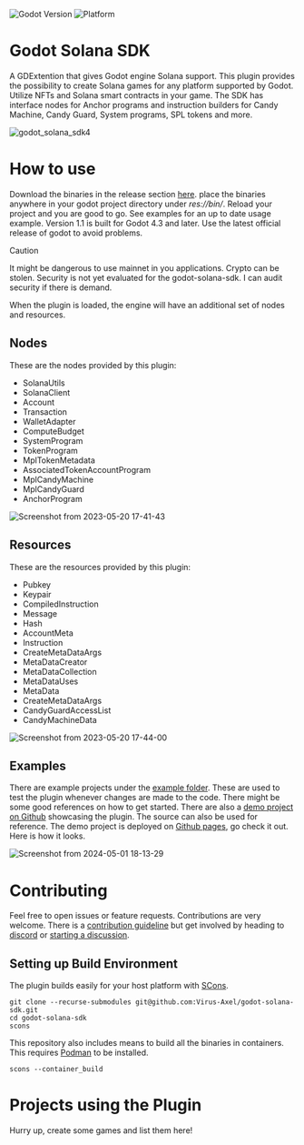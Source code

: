 ![Godot Version](https://img.shields.io/badge/Godot-v4.0%2B-blue?logo=godot-engine)
![Platform](https://img.shields.io/badge/platform-Win%20%7C%20Linux%20%7C%20Mac%20%7C%20Web%20%7C%20Android%20%7C%20iOS-brightgreen)


# Godot Solana SDK

A GDExtention that gives Godot engine Solana support. This plugin provides the possibility to create Solana games for any platform supported by Godot. Utilize NFTs and Solana smart contracts in your game. The SDK has interface nodes for Anchor programs and instruction builders for Candy Machine, Candy Guard, System programs, SPL tokens and more.

![godot_solana_sdk4](https://github.com/Virus-Axel/godot-solana-sdk/assets/14315050/1d4c4ff8-0763-4ad2-82f6-4ea3d66cde96)

# How to use

Download the binaries in the release section [here](https://github.com/Virus-Axel/godot-solana-sdk/releases). place the binaries anywhere in your godot project directory under *res://bin/*. Reload your project and you are good to go. See examples for an up to date usage example. Version 1.1 is built for Godot 4.3 and later. Use the latest official release of godot to avoid problems.


> [!CAUTION]
> It might be dangerous to use mainnet in you applications. Crypto can be stolen. Security is not yet evaluated for the godot-solana-sdk. I can audit security if there is demand.

When the plugin is loaded, the engine will have an additional set of nodes and resources.

## Nodes

These are the nodes provided by this plugin:

- SolanaUtils
- SolanaClient
- Account
- Transaction
- WalletAdapter
- ComputeBudget
- SystemProgram
- TokenProgram
- MplTokenMetadata
- AssociatedTokenAccountProgram
- MplCandyMachine
- MplCandyGuard
- AnchorProgram

![Screenshot from 2023-05-20 17-41-43](https://github.com/Virus-Axel/godot-solana-sdk/assets/14315050/56464477-dafc-41c6-8c6c-cfe9cd89ca6d)

## Resources
These are the resources provided by this plugin:

- Pubkey
- Keypair
- CompiledInstruction
- Message
- Hash
- AccountMeta
- Instruction
- CreateMetaDataArgs
- MetaDataCreator
- MetaDataCollection
- MetaDataUses
- MetaData
- CreateMetaDataArgs
- CandyGuardAccessList
- CandyMachineData

![Screenshot from 2023-05-20 17-44-00](https://github.com/Virus-Axel/godot-solana-sdk/assets/14315050/7ad0212f-f897-43a9-82e5-d0b5351772de)

## Examples

There are example projects under the [example folder](https://github.com/Virus-Axel/godot-solana-sdk/tree/master/example). These are used to test the plugin whenever changes are made to the code. There might be some good references on how to get started. There are also a [demo project on Github](https://github.com/ZenRepublic/GodotSolanaSDKDemos) showcasing the plugin. The source can also be used for reference. The demo project is deployed on [Github pages](https://zenrepublic.github.io/GodotSolanaSDKDemos/), go check it out. Here is how it looks.

![Screenshot from 2024-05-01 18-13-29](https://github.com/Virus-Axel/godot-solana-sdk/assets/14315050/1f77ce05-0a42-4892-8bc5-c8059d900316)


# Contributing

Feel free to open issues or feature requests. Contributions are very welcome. There is a [contribution guideline](https://github.com/Virus-Axel/godot-solana-sdk/blob/master/CONTRIBUTING.md) but get involved by heading to [discord](https://discord.gg/9aFDCvqPgt) or [starting a discussion](https://github.com/Virus-Axel/godot-solana-sdk/discussions).

## Setting up Build Environment

The plugin builds easily for your host platform with [SCons](https://www.scons.org/).

```
git clone --recurse-submodules git@github.com:Virus-Axel/godot-solana-sdk.git
cd godot-solana-sdk
scons
```

This repository also includes means to build all the binaries in containers. This requires [Podman](https://podman.io/) to be installed.

```
scons --container_build
```

# Projects using the Plugin

Hurry up, create some games and list them here!
